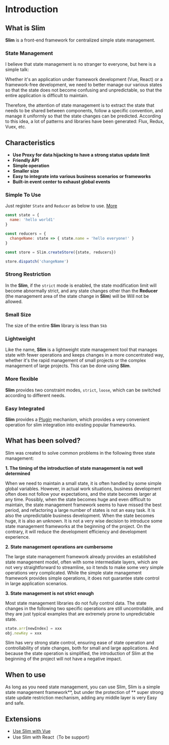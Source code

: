 # Introduction

## What is Slim
**Slim** is a front-end framework for centralized simple state management.

### State Management
I believe that state management is no stranger to everyone, but here is a simple talk:

Whether it's an application under framework development (Vue, React) or a framework-free development, we need to better manage our various states so that the state does not become confusing and unpredictable, so that the entire application is difficult to maintain.

Therefore, the attention of state management is to extract the state that needs to be shared between components, follow a specific convention, and manage it uniformly so that the state changes can be predicted. According to this idea, a lot of patterns and libraries have been generated: Flux, Redux, Vuex, etc.

## Characteristics

* **Use Proxy for data hijacking to have a strong status update limit**
* **Friendly API**
* **Simple operation**
* **Smaller size**
* **Easy to integrate into various business scenarios or frameworks**
* **Built-in event center to exhaust global events**

### Simple To Use
Just register `State` and `Reducer` as below to use. [More](/zh/reducer.html)

```javascript
const state = {
  name: 'hello world1'
}

const reducers = {
  changeName: state => { state.name = 'hello everyone!' }
}

const store = Slim.createStore({state, reducers})

store.dispatch('changeName') 
```

### Strong Restriction
In the **Slim**, if the `strict` mode is enabled, the state modification limit will become abnormally strict, and any state changes other than the **Reducer** (the management area of ​​the state change in **Slim**) will be Will not be allowed.

### Small Size
The size of the entire **Slim** library is less than `5kb`

### Lightweight
Like the name, **Slim** is a lightweight state management tool that manages state with fewer operations and keeps changes in a more concentrated way, whether it's the rapid management of small projects or the complex management of large projects. This can be done using **Slim**.

### More flexible
**Slim** provides two constraint modes, `strict`, `loose`, which can be switched according to different needs.

### Easy Integrated
**Slim** provides a [Plugin](/zh/plugin.html) mechanism, which provides a very convenient operation for slim integration into existing popular frameworks.

## What has been solved?

Slim was created to solve common problems in the following three state management:

**1. The timing of the introduction of state management is not well determined**

When we need to maintain a small state, it is often handled by some simple global variables. However, in actual work situations, business development often does not follow your expectations, and the state becomes larger at any time. Possibly, when the state becomes huge and even difficult to maintain, the state management framework seems to have missed the best period, and refactoring a large number of states is not an easy task.
It is also the unpredictable business development. When the state becomes huge, it is also an unknown. It is not a very wise decision to introduce some state management frameworks at the beginning of the project. On the contrary, it will reduce the development efficiency and development experience.

**2. State management operations are cumbersome**

The large state management framework already provides an established state management model, often with some intermediate layers, which are not very straightforward to streamline, so it tends to make some very simple operations very complicated. While the simple state management framework provides simple operations, it does not guarantee state control in large application scenarios.

**3. State management is not strict enough**

Most state management libraries do not fully control data. The state changes in the following two specific operations are still uncontrollable, and they are just typical examples that are extremely prone to unpredictable state.

```javascript
state.arr[newIndex] = xxx
obj.newKey = xxx
```
Slim has very strong state control, ensuring ease of state operation and controllability of state changes, both for small and large applications. And because the state operation is simplified, the introduction of Slim at the beginning of the project will not have a negative impact.

## When to use

As long as you need state management, you can use Slim, Slim is a simple state management framework**, but under the protection of ** super strong state update restriction mechanism, adding any middle layer is very Easy and safe.

## Extensions

* [Use Slim with Vue](/zh/vslim.html)
* Use Slim with React（To be support）
